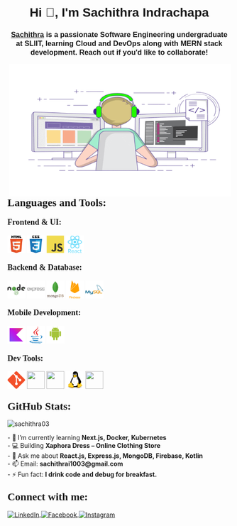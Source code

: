 
<!-- Header Section -->
<h1 align="center"><font face="Arial">Hi 👋, I'm Sachithra Indrachapa</font></h1>
<h3 align="center"><font face="Arial">
  <a href="https://www.linkedin.com/in/sachithra-indrachapa/" target="_blank" rel="noreferrer">Sachithra</a> is a passionate Software Engineering undergraduate at SLIIT, learning Cloud and DevOps along with MERN stack development. Reach out if you'd like to collaborate!
</font></h3>

<!-- GIF -->
<img align="right" height="300" width="500" src="https://raw.githubusercontent.com/mikonoid/mikonoid/main/images/gifs/coder3.gif" />

<!-- Languages and Tools Section -->
<h3 align="left"><font size="+2" face="Verdana">Languages and Tools:</font></h3>

<h4><font size="+1" face="Tahoma">Frontend & UI:</font></h4>
<p align="left">
  <img src="https://raw.githubusercontent.com/devicons/devicon/master/icons/html5/html5-original-wordmark.svg" width="40" height="40"/>
  <img src="https://raw.githubusercontent.com/devicons/devicon/master/icons/css3/css3-original-wordmark.svg" width="40" height="40"/>
  <img src="https://raw.githubusercontent.com/devicons/devicon/master/icons/javascript/javascript-original.svg" width="40" height="40"/>
  <img src="https://raw.githubusercontent.com/devicons/devicon/master/icons/react/react-original-wordmark.svg" width="40" height="40"/>
</p>

<h4><font size="+1" face="Tahoma">Backend & Database:</font></h4>
<p align="left">
  <img src="https://raw.githubusercontent.com/devicons/devicon/master/icons/nodejs/nodejs-original-wordmark.svg" width="40" height="40"/>
  <img src="https://raw.githubusercontent.com/devicons/devicon/master/icons/express/express-original-wordmark.svg" width="40" height="40"/>
  <img src="https://raw.githubusercontent.com/devicons/devicon/master/icons/mongodb/mongodb-original-wordmark.svg" width="40" height="40"/>
  <img src="https://raw.githubusercontent.com/devicons/devicon/master/icons/firebase/firebase-plain-wordmark.svg" width="40" height="40"/>
  <img src="https://raw.githubusercontent.com/devicons/devicon/master/icons/mysql/mysql-original-wordmark.svg" width="40" height="40"/>
</p>

<h4><font size="+1" face="Tahoma">Mobile Development:</font></h4>
<p align="left">
  <img src="https://raw.githubusercontent.com/devicons/devicon/master/icons/kotlin/kotlin-original.svg" width="40" height="40"/>
  <img src="https://raw.githubusercontent.com/devicons/devicon/master/icons/java/java-original.svg" width="40" height="40"/>
  <img src="https://raw.githubusercontent.com/devicons/devicon/master/icons/android/android-original-wordmark.svg" width="40" height="40"/>
</p>

<h4><font size="+1" face="Tahoma">Dev Tools:</font></h4>
<p align="left">
  <img src="https://raw.githubusercontent.com/devicons/devicon/master/icons/git/git-original.svg" width="40" height="40"/>
  <img src="https://www.vectorlogo.zone/logos/github/github-icon.svg" width="40" height="40"/>
  <img src="https://www.vectorlogo.zone/logos/getpostman/getpostman-icon.svg" width="40" height="40"/>
  <img src="https://raw.githubusercontent.com/devicons/devicon/master/icons/linux/linux-original.svg" width="40" height="40"/>
  <img src="https://www.vectorlogo.zone/logos/figma/figma-icon.svg" width="40" height="40"/>
</p>

<!-- GitHub Stats -->
<h3 align="left"><font size="+2" face="Verdana">GitHub Stats:</font></h3>
<p align="left">
  <img src="https://komarev.com/ghpvc/?username=sachithra03&label=Profile%20views&color=0e75b6&style=flat" alt="sachithra03" />
</p>

<p>
  - 🌱 I’m currently learning <b>Next.js, Docker, Kubernetes </b> </br>
  - 💻 Building <b>Xaphora Dress – Online Clothing Store  </b></br>
  - 💬 Ask me about <b>React.js, Express.js, MongoDB, Firebase, Kotlin  </b></br>
  - 📫 Email: <b>sachithrai1003@gmail.com  </b></br>
  - ⚡ Fun fact: <b>I drink code and debug for breakfast. </b>
</p>

<!-- Contact Section -->
<h3 align="left"><font size="+2" face="Verdana">Connect with me:</font></h3>
<p align="left">
  <a href="https://www.linkedin.com/in/sachithra-indrachapa-9150b8190/" target="_blank">
    <img align="center" src="https://raw.githubusercontent.com/rahuldkjain/github-profile-readme-generator/master/src/images/icons/Social/linked-in-alt.svg" alt="LinkedIn" height="30" width="40" />
  </a>
  <a href="https://www.facebook.com/sachithra.indrachapa.1?mibextid=wwXIfr&mibextid=wwXIfr" target="_blank">
    <img align="center" src="https://raw.githubusercontent.com/rahuldkjain/github-profile-readme-generator/master/src/images/icons/Social/facebook.svg" alt="Facebook" height="30" width="40" />
  </a>
  <a href="https://www.instagram.com/sachithra_03?igsh=MXB0b2F1d21hYWo0&utm_source=qr" target="_blank">
    <img align="center" src="https://raw.githubusercontent.com/rahuldkjain/github-profile-readme-generator/master/src/images/icons/Social/instagram.svg" alt="Instagram" height="30" width="40" />
  </a>
</p>
